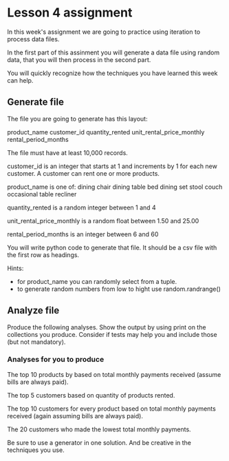 # Lesson 4 assignment

In this week's assignment we are going to practice using iteration to process data files.

In the first part of this assinment you will generate a data file using random data, that you will then process in the second part.

You will quickly recognize how the techniques you have learned this week can help.

## Generate file

The file you are going to generate has this layout:

product_name
customer_id
quantity_rented
unit_rental_price_monthly
rental_period_months

The file must have at least 10,000 records.

customer_id is an integer that starts at 1 and increments by 1 for each new customer. A customer can rent one or more products.

product_name is one of:
dining chair
dining table
bed
dining set
stool
couch
occasional table
recliner

quantity_rented is a random integer between 1 and 4

unit_rental_price_monthly is a random float between 1.50 and 25.00

rental_period_months is an integer between 6 and 60

You will write python code to generate that file. It should be a csv file with the first row as headings.

Hints:
- for product_name you can randomly select from a tuple.
- to generate random numbers from low to hight use random.randrange()

## Analyze file

Produce the following analyses. Show the output by using print on the collections you produce. Consider if tests may help you and include those (but not mandatory).

### Analyses for you to produce
The top 10 products by based on total monthly payments received (assume bills are always paid).

The top 5 customers based on quantity of products rented.

The top 10 customers for every product based on total monthly payments received (again assuming bills are always paid).

The 20 customers who made the lowest total monthly payments.

Be sure to use a generator in one solution. And be creative in the techniques you use.

